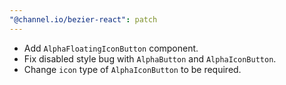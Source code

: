 ```yaml
---
"@channel.io/bezier-react": patch
---
```


- Add `AlphaFloatingIconButton` component.
- Fix disabled style bug with `AlphaButton` and `AlphaIconButton`.
- Change `icon` type of `AlphaIconButton` to be required.
